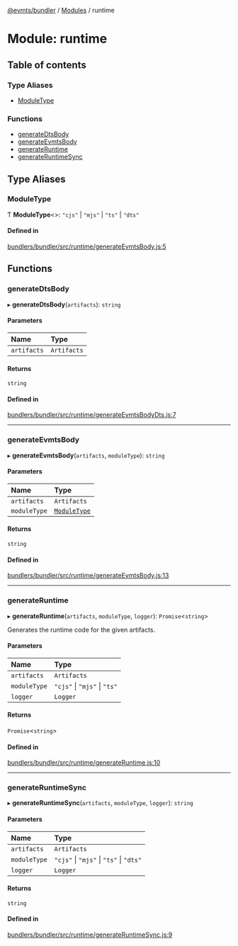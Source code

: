 [@evmts/bundler](/reference/bundler/README.md) / [Modules](/reference/bundler/modules.md) / runtime

# Module: runtime

## Table of contents

### Type Aliases

- [ModuleType](/reference/bundler/modules/runtime.md#moduletype)

### Functions

- [generateDtsBody](/reference/bundler/modules/runtime.md#generatedtsbody)
- [generateEvmtsBody](/reference/bundler/modules/runtime.md#generateevmtsbody)
- [generateRuntime](/reference/bundler/modules/runtime.md#generateruntime)
- [generateRuntimeSync](/reference/bundler/modules/runtime.md#generateruntimesync)

## Type Aliases

### ModuleType

Ƭ **ModuleType**<\>: ``"cjs"`` \| ``"mjs"`` \| ``"ts"`` \| ``"dts"``

#### Defined in

[bundlers/bundler/src/runtime/generateEvmtsBody.js:5](https://github.com/evmts/evmts-monorepo/blob/main/bundlers/bundler/src/runtime/generateEvmtsBody.js#L5)

## Functions

### generateDtsBody

▸ **generateDtsBody**(`artifacts`): `string`

#### Parameters

| Name | Type |
| :------ | :------ |
| `artifacts` | `Artifacts` |

#### Returns

`string`

#### Defined in

[bundlers/bundler/src/runtime/generateEvmtsBodyDts.js:7](https://github.com/evmts/evmts-monorepo/blob/main/bundlers/bundler/src/runtime/generateEvmtsBodyDts.js#L7)

___

### generateEvmtsBody

▸ **generateEvmtsBody**(`artifacts`, `moduleType`): `string`

#### Parameters

| Name | Type |
| :------ | :------ |
| `artifacts` | `Artifacts` |
| `moduleType` | [`ModuleType`](/reference/bundler/modules/runtime.md#moduletype) |

#### Returns

`string`

#### Defined in

[bundlers/bundler/src/runtime/generateEvmtsBody.js:13](https://github.com/evmts/evmts-monorepo/blob/main/bundlers/bundler/src/runtime/generateEvmtsBody.js#L13)

___

### generateRuntime

▸ **generateRuntime**(`artifacts`, `moduleType`, `logger`): `Promise`<`string`\>

Generates the runtime code for the given artifacts.

#### Parameters

| Name | Type |
| :------ | :------ |
| `artifacts` | `Artifacts` |
| `moduleType` | ``"cjs"`` \| ``"mjs"`` \| ``"ts"`` |
| `logger` | `Logger` |

#### Returns

`Promise`<`string`\>

#### Defined in

[bundlers/bundler/src/runtime/generateRuntime.js:10](https://github.com/evmts/evmts-monorepo/blob/main/bundlers/bundler/src/runtime/generateRuntime.js#L10)

___

### generateRuntimeSync

▸ **generateRuntimeSync**(`artifacts`, `moduleType`, `logger`): `string`

#### Parameters

| Name | Type |
| :------ | :------ |
| `artifacts` | `Artifacts` |
| `moduleType` | ``"cjs"`` \| ``"mjs"`` \| ``"ts"`` \| ``"dts"`` |
| `logger` | `Logger` |

#### Returns

`string`

#### Defined in

[bundlers/bundler/src/runtime/generateRuntimeSync.js:9](https://github.com/evmts/evmts-monorepo/blob/main/bundlers/bundler/src/runtime/generateRuntimeSync.js#L9)
